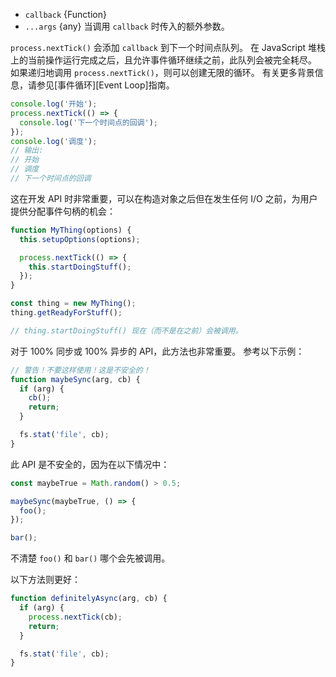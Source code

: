 <!-- YAML
added: v0.1.26
changes:
  - version: v1.8.1
    pr-url: https://github.com/nodejs/node/pull/1077
    description: 支持 `callback` 后面的额外参数。
-->

* `callback` {Function}
* `...args` {any} 当调用 `callback` 时传入的额外参数。

`process.nextTick()` 会添加 `callback` 到下一个时间点队列。
在 JavaScript 堆栈上的当前操作运行完成之后，且允许事件循环继续之前，此队列会被完全耗尽。 
如果递归地调用 `process.nextTick()`，则可以创建无限的循环。 
有关更多背景信息，请参见[事件循环][Event Loop]指南。

```js
console.log('开始');
process.nextTick(() => {
  console.log('下一个时间点的回调');
});
console.log('调度');
// 输出:
// 开始
// 调度
// 下一个时间点的回调
```

这在开发 API 时非常重要，可以在构造对象之后但在发生任何 I/O 之前，为用户提供分配事件句柄的机会：


```js
function MyThing(options) {
  this.setupOptions(options);

  process.nextTick(() => {
    this.startDoingStuff();
  });
}

const thing = new MyThing();
thing.getReadyForStuff();

// thing.startDoingStuff() 现在（而不是在之前）会被调用。
```

对于 100% 同步或 100% 异步的 API，此方法也非常重要。
参考以下示例：

```js
// 警告！不要这样使用！这是不安全的！
function maybeSync(arg, cb) {
  if (arg) {
    cb();
    return;
  }

  fs.stat('file', cb);
}
```

此 API 是不安全的，因为在以下情况中：

```js
const maybeTrue = Math.random() > 0.5;

maybeSync(maybeTrue, () => {
  foo();
});

bar();
```

不清楚 `foo()` 和 `bar()` 哪个会先被调用。

以下方法则更好：

```js
function definitelyAsync(arg, cb) {
  if (arg) {
    process.nextTick(cb);
    return;
  }

  fs.stat('file', cb);
}
```

